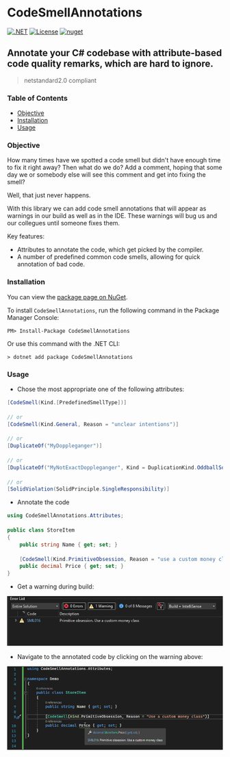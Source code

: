 # CodeSmellAnnotations

[![.NET](https://github.com/rsvilenov/CodeSmellAnnotations/actions/workflows/dotnet.yml/badge.svg)](https://github.com/rsvilenov/CodeSmellAnnotations/actions/workflows/dotnet.yml) [![License](https://img.shields.io/badge/License-Apache%202.0-blue.svg)](https://opensource.org/licenses/Apache-2.0)  [![nuget](https://img.shields.io/nuget/v/CodeSmellAnnotations)](https://www.nuget.org/packages/CodeSmellAnnotations)

## Annotate your C# codebase with attribute-based code quality remarks, which are hard to ignore.

> netstandard2.0 compliant

### Table of Contents  

- [Objective](#Objective)
- [Installation](#Installation)
- [Usage](#Usage)



### Objective

How many times have we spotted a code smell but didn't have enough time to fix it right away?
Then what do we do? Add a comment, hoping that some day we or somebody else will see this comment and get into fixing the smell? 

Well, that just never happens.

With this library we can add code smell annotations that will appear as warnings in our build as well as in the IDE.
These warnings will bug us and our collegues until someone fixes them.

Key features:
  * Attributes to annotate the code, which get picked by the compiler.
  * A number of predefined common code smells, allowing for quick annotation of bad code.

### Installation

You can view the [package page on NuGet](https://www.nuget.org/packages/CodeSmellAnnotations/).

To install `CodeSmellAnnotations`, run the following command in the Package Manager Console:

```
PM> Install-Package CodeSmellAnnotations
```
Or use this command with the .NET CLI:
```
> dotnet add package CodeSmellAnnotations
```
### Usage

* Chose the most appropriate one of the following attributes:

```csharp
[CodeSmell(Kind.[PredefinedSmellType])]

// or
[CodeSmell(Kind.General, Reason = "unclear intentions")]

// or
[DuplicateOf("MyDoppleganger")]

// or
[DuplicateOf("MyNotExactDoppleganger", Kind = DuplicationKind.OddballSolution)]

// or
[SolidViolation(SolidPrinciple.SingleResponsibility)]
```

* Annotate the code
```csharp
using CodeSmellAnnotations.Attributes;

public class StoreItem
{
    public string Name { get; set; }
    
    [CodeSmell(Kind.PrimitiveObsession, Reason = "use a custom money class with currency info")]
    public decimal Price { get; set; }
}
```

* Get a warning during build:

![image info](./docs/screenshots/shot2.png)

* Navigate to the annotated code by clicking on the warning above:

![image info](./docs/screenshots/shot1.png)

